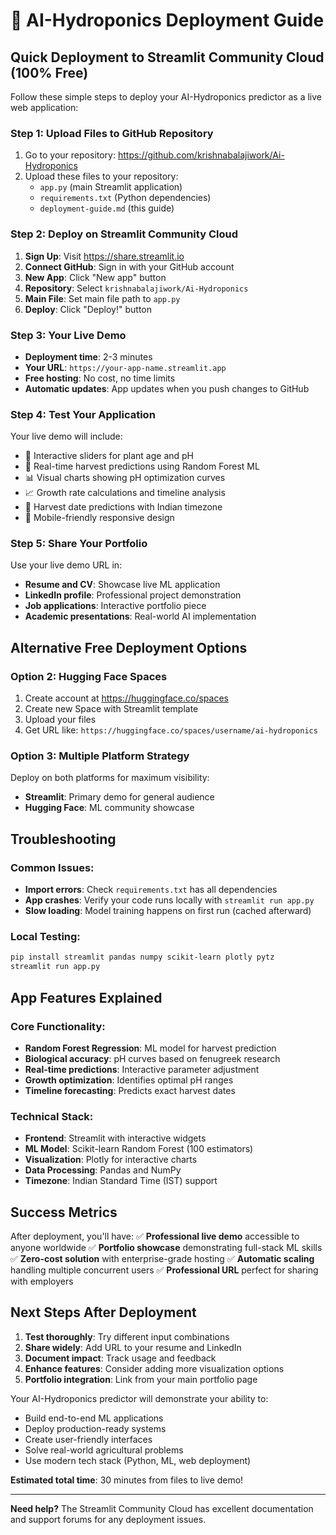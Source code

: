 # 🚀 AI-Hydroponics Deployment Guide

## Quick Deployment to Streamlit Community Cloud (100% Free)

Follow these simple steps to deploy your AI-Hydroponics predictor as a live web application:

### Step 1: Upload Files to GitHub Repository

1. Go to your repository: https://github.com/krishnabalajiwork/Ai-Hydroponics
2. Upload these files to your repository:
   - `app.py` (main Streamlit application)
   - `requirements.txt` (Python dependencies)
   - `deployment-guide.md` (this guide)

### Step 2: Deploy on Streamlit Community Cloud

1. **Sign Up**: Visit https://share.streamlit.io
2. **Connect GitHub**: Sign in with your GitHub account
3. **New App**: Click "New app" button
4. **Repository**: Select `krishnabalajiwork/Ai-Hydroponics`
5. **Main File**: Set main file path to `app.py`
6. **Deploy**: Click "Deploy!" button

### Step 3: Your Live Demo

- **Deployment time**: 2-3 minutes
- **Your URL**: `https://your-app-name.streamlit.app`
- **Free hosting**: No cost, no time limits
- **Automatic updates**: App updates when you push changes to GitHub

### Step 4: Test Your Application

Your live demo will include:
- 🌱 Interactive sliders for plant age and pH
- 🔮 Real-time harvest predictions using Random Forest ML
- 📊 Visual charts showing pH optimization curves
- 📈 Growth rate calculations and timeline analysis
- 📅 Harvest date predictions with Indian timezone
- 📱 Mobile-friendly responsive design

### Step 5: Share Your Portfolio

Use your live demo URL in:
- **Resume and CV**: Showcase live ML application
- **LinkedIn profile**: Professional project demonstration
- **Job applications**: Interactive portfolio piece
- **Academic presentations**: Real-world AI implementation

## Alternative Free Deployment Options

### Option 2: Hugging Face Spaces
1. Create account at https://huggingface.co/spaces
2. Create new Space with Streamlit template
3. Upload your files
4. Get URL like: `https://huggingface.co/spaces/username/ai-hydroponics`

### Option 3: Multiple Platform Strategy
Deploy on both platforms for maximum visibility:
- **Streamlit**: Primary demo for general audience
- **Hugging Face**: ML community showcase

## Troubleshooting

### Common Issues:
- **Import errors**: Check `requirements.txt` has all dependencies
- **App crashes**: Verify your code runs locally with `streamlit run app.py`
- **Slow loading**: Model training happens on first run (cached afterward)

### Local Testing:
```bash
pip install streamlit pandas numpy scikit-learn plotly pytz
streamlit run app.py
```

## App Features Explained

### Core Functionality:
- **Random Forest Regression**: ML model for harvest prediction
- **Biological accuracy**: pH curves based on fenugreek research
- **Real-time predictions**: Interactive parameter adjustment
- **Growth optimization**: Identifies optimal pH ranges
- **Timeline forecasting**: Predicts exact harvest dates

### Technical Stack:
- **Frontend**: Streamlit with interactive widgets
- **ML Model**: Scikit-learn Random Forest (100 estimators)
- **Visualization**: Plotly for interactive charts
- **Data Processing**: Pandas and NumPy
- **Timezone**: Indian Standard Time (IST) support

## Success Metrics

After deployment, you'll have:
✅ **Professional live demo** accessible to anyone worldwide
✅ **Portfolio showcase** demonstrating full-stack ML skills
✅ **Zero-cost solution** with enterprise-grade hosting
✅ **Automatic scaling** handling multiple concurrent users
✅ **Professional URL** perfect for sharing with employers

## Next Steps After Deployment

1. **Test thoroughly**: Try different input combinations
2. **Share widely**: Add URL to your resume and LinkedIn
3. **Document impact**: Track usage and feedback
4. **Enhance features**: Consider adding more visualization options
5. **Portfolio integration**: Link from your main portfolio page

Your AI-Hydroponics predictor will demonstrate your ability to:
- Build end-to-end ML applications
- Deploy production-ready systems
- Create user-friendly interfaces
- Solve real-world agricultural problems
- Use modern tech stack (Python, ML, web deployment)

**Estimated total time**: 30 minutes from files to live demo!

---

**Need help?** The Streamlit Community Cloud has excellent documentation and support forums for any deployment issues.